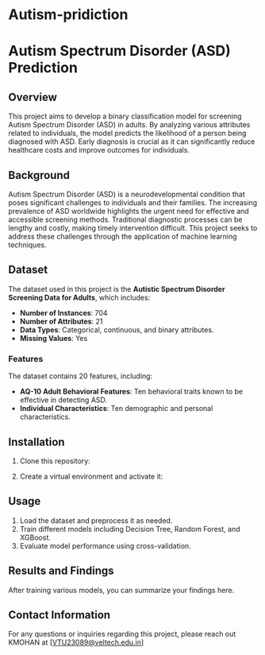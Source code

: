 # Autism-pridiction
# Autism Spectrum Disorder (ASD) Prediction

## Overview
This project aims to develop a binary classification model for screening Autism Spectrum Disorder (ASD) in adults. By analyzing various attributes related to individuals, the model predicts the likelihood of a person being diagnosed with ASD. Early diagnosis is crucial as it can significantly reduce healthcare costs and improve outcomes for individuals.

## Background
Autism Spectrum Disorder (ASD) is a neurodevelopmental condition that poses significant challenges to individuals and their families. The increasing prevalence of ASD worldwide highlights the urgent need for effective and accessible screening methods. Traditional diagnostic processes can be lengthy and costly, making timely intervention difficult. This project seeks to address these challenges through the application of machine learning techniques.

## Dataset
The dataset used in this project is the **Autistic Spectrum Disorder Screening Data for Adults**, which includes:

- **Number of Instances**: 704
- **Number of Attributes**: 21
- **Data Types**: Categorical, continuous, and binary attributes.
- **Missing Values**: Yes

### Features
The dataset contains 20 features, including:
- **AQ-10 Adult Behavioral Features**: Ten behavioral traits known to be effective in detecting ASD.
- **Individual Characteristics**: Ten demographic and personal characteristics.


## Installation

1. Clone this repository:

2. Create a virtual environment and activate it:

## Usage

1. Load the dataset and preprocess it as needed.
2. Train different models including Decision Tree, Random Forest, and XGBoost.
3. Evaluate model performance using cross-validation.

## Results and Findings
After training various models, you can summarize your findings here. 


## Contact Information
For any questions or inquiries regarding this project, please reach out  KMOHAN at [VTU23089@veltech.edu.in]


